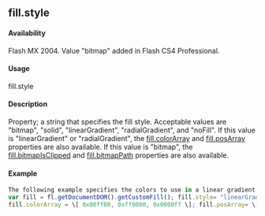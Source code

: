 ## fill.style

#### Availability

Flash MX 2004. Value "bitmap" added in Flash CS4 Professional.

#### Usage

fill.style

#### Description

Property; a string that specifies the fill style. Acceptable values are "bitmap", "solid", "linearGradient", "radialGradient", and "noFill".
If this value is "linearGradient" or "radialGradient", the [fill.colorArray](#!AdobeDocs/developers-animatesdk-docs/master/Fill_object/fill3.md) and [fill.posArray](#!AdobeDocs/developers-animatesdk-docs/master/Fill_object/fill8.md) properties are also available. If this value is "bitmap", the [fill.bitmapIsClipped](#!AdobeDocs/developers-animatesdk-docs/master/Fill_object/fill.md) and [fill.bitmapPath](#!AdobeDocs/developers-animatesdk-docs/master/Fill_object/fill1.md) properties are also available.

#### Example

```javascript
The following example specifies the colors to use in a linear gradient for the current selection:
var fill = fl.getDocumentDOM().getCustomFill(); fill.style= "linearGradient";
fill.colorArray = \[ 0x00ff00, 0xff0000, 0x0000ff \]; fill.posArray= \[0,100, 200\]; fl.getDocumentDOM().setCustomFill( fill );

```
